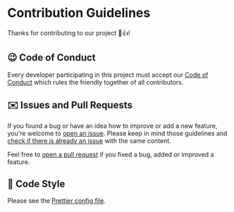 # Contribution Guidelines
Thanks for contributing to our project 🎉👍!

## 😉 Code of Conduct
Every developer participating in this project must accept our [Code of Conduct](CODE_OF_CONDUCT.md) which rules the friendly together of all contributors.

## ✉️ Issues and Pull Requests
If you found a bug or have an idea how to improve or add a new feature, you're welcome to [open an issue](https://github.com/jarne/Chat/issues/new). Please keep in mind those guidelines and [check if there is already an issue](https://github.com/jarne/Chat/issues) with the same content.

Feel free to [open a pull request](https://github.com/jarne/Chat/compare) if you fixed a bug, added or improved a feature.

## 🎨 Code Style
Please see the [Prettier config file](https://github.com/jarne/Chat/blob/master/.prettierrc.json).
